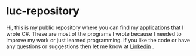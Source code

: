 # luc-repository

Hi, this is my public repository where you can find my applications that I wrote C#. These are most of the programs I wrote because I needed to improve my work or just learned programming. If you like the code or have any questions or suggestions then let me know at [Linkedin](https://www.linkedin.com/in/lukaszfd84/) . 